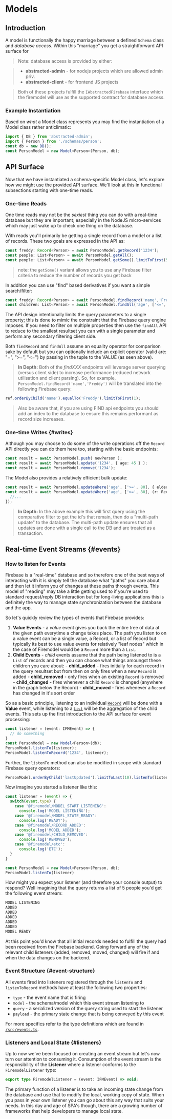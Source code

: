 # Models

## Introduction

A model is functionally the happy marriage between a defined `Schema` class and _database access_. Within this "marriage" you get a straightforward API surface for 

> Note: database access is provided by either:

>  - **abstracted-admin** - for nodejs projects which are allowed admin priv.
>  - **abstracted-client** - for frontend JS projects

> Both of these projects fulfill the `IAbstractedFirebase` interface which the firemodel will use as the supported contract for database access.

### Example Instantiation

Based on _what_ a Model class represents you may find the instantiation of a Model class rather anticlimatic:

```ts
import { DB } from 'abstracted-admin';
import { Person } from './schemas/person';
const db = new DB();
const PersonModel = new Model<Person>(Person, db);
```

## API Surface

Now that we have instantiated a schema-specific Model class, let's explore how we might use the provided API surface. We'll look at this in functional subsections starting with one-time reads.

### One-time Reads
One time reads may not be the _sexiest_ thing you can do with a real-time database but they are important; especially in the NodeJS micro-services which may just wake up to check one thing on the database.

With reads you'll primarily be getting a single record from a model or a list of records. These two goals are expressed in the API as:

```ts
const freddy: Record<Person> = await PersonModel.getRecord('1234');
const people: List<Person> = await PersonModel.getAll();
const people: List<Person> = await PersonModel.getSome().limitToFirst(5).execute();
```

> note: the `getSome()` variant allows you to use any Firebase filter criteria to reduce the number of records you get back

In addition you can use "find" based derivatives if you want a simple search/filter:

```ts
const freddy: Record<Person> = await PersonModel.findRecord('name','Freddy');
const children: List<Person> = await PersonModel.findAll('age', ['<=', 18]);
```

The API design intentionally limits the query parameters to a single property; this is done to mimic the constraint that the Firebase query engine imposes. If you need to filter on multiple properties then use the `findAll` API to reduce to the smallest resultset you can with a single parameter and perform any secondary filtering client side.

Both `findRecord` and `findAll` assume an equality operator for comparison sake by default but you can optionally include an explicit operator (valid are: "=", ">=", "<=") by passing in the tuple to the VALUE (as seen above).

> **In Depth:**
    Both of the _findXXX_ endpoints will leverage server querying (versus client side) to increase performance (reduced network utilisation and client parsing). So, for example, `PersonModel.findRecord('name','Freddy')` will be translated into the following Firebase query:

  ```ts
  ref.orderByChild('name').equalTo('Freddy').limitToFirst(1);
  ```
  
> Also be aware that, if you are using FIND api endpoints you should add an index to the database to ensure this remains performant as record size increases.

### One-time Writes {#writes}

Although you may choose to do some of the write operations off the `Record` API directly you can do them here too, starting with the basic endpoints:

```ts
const result = await PersonModel.push( newPerson );
const result = await PersonModel.update('1234', { age: 45 } );
const result = await PersonModel.remove('1234');
```

The Model also provides a relatively efficient bulk update:

```ts
const result = await PersonModel.updateWhere('age', ['>=', 80], { elderly: true });
const result = await PersonModel.updateWhere('age', ['>=', 80], (r: Record) => {
  //...
});
```

> **In Depth:**
    In the above example this will first query using the comparative filter to get the id's that remain, then do a "multi-path update" to the database. The multi-path update ensures that all updates are done with a single call to the DB and are treated as a transaction.

## Real-time Event Streams {#events}

### How to listen for Events 
Firebase is a "real-time" database and so therefore one of the best ways of interacting with it is simply tell the database what "paths" you care about and then let it inform you of changes at these paths through events. This model of "reading" may take a little getting used to if you're used to standard request/reply DB interaction but for long-living applications this is definitely the way to manage state synchronization between the database and the app.

So let's quickly review the types of events that Firebase provides:

  1. **Value Events** - a _value_ event gives you back the entire tree of data at the given path everytime a change takes place. The path you listen to on a value event can be a single value, a Record, or a list of Record but typically its best to use value events for relatively "leaf nodes" which in the case of Firemodel would be a `Record` more than a `List`.
  2. **Child Events** - _child_ events assume that the path being listened to is a `List` of records and then you can choose what things amoungst these children you care about:
    - **child_added** - fires initially for each record in the query resultset but from then on only fires when a new `Record` is added
    - **child_removed** - only fires when an existing `Record` is removed
    - **child_changed** - fires whenever a child `Record` is changed (anywhere in the graph below the Record)
    - **child_moved** - fires whenever a `Record` has changed in it's sort order

So as a basic principle, listening to an individual [`Record`](./record.md) will be done with a **Value** event, while listening to a [`List`](./list.md) will be the aggregation of the child events. This sets up the first introduction to the API surface for event processing:

```ts
const listener = (event: IFMEvent) => {
  // do something
}
const PersonModel = new Model<Person>(db);
PersonModel.listenTo(listener);
PersonModel.listenToRecord('1234', listener);
```
Further, the `listenTo` method can also be modified in scope with standard Firebase query operators:

```ts
PersonModel.orderByChild('lastUpdated').limitToLast(10).listenTo(listener);
```

Now imagine you started a listener like this:

```ts
const listener = (event) => {
  switch(event.type) {
    case '@firemodel/MODEL_START_LISTENING':
      console.log('MODEL LISTENING');
    case '@firemodel/MODEL_STATE_READY':
      console.log('READY');
    case '@firemodel/RECORD_ADDED': 
      console.log('MODEL ADDED');
    case '@firemodel/CHILD_REMOVED': 
      console.log('REMOVED');
    case '@firemodel/etc': 
      console.log('ETC');
  }
}

const PersonModel = new Model<Person>(Person, db);
PersonModel.listenTo(listener)
```

How might you expect your listener (and therefore your console output) to respond? Well imagining that the query returns a list of 5 people you'd get the following event stream:

```sh
MODEL LISTENING
ADDED
ADDED
ADDED
ADDED
ADDED
MODEL READY
```

At this point you'd know that all initial records needed to fulfill the query had been received from the Firebase backend. Going forward any of the relevant child listeners (added, removed, moved, changed) will fire if and when the data changes on the backend.

### Event Structure {#event-structure}

All events fired into listeners registered through the `listenTo` and `listenToRecord` methods have at least the following two properties:

- `type` - the event name that is firing
- `model` - the schema/model which this event stream listening to
- `query` - a serialized version of the query string used to start the listener
- `payload` - the primary state change that is being conveyed by this event

For more specifics refer to the type definitions which are found in [`/src/events.ts`](https://github.com/forest-fire/firemodel/blob/master/src/event.ts).

### Listeners and Local State {#listeners}
Up to now we've been focused on creating an event stream but let's now turn our attention to consuming it. Consumption of the event stream is the responsibility of the **Listener** where a listener conforms to the `FiremodelListener` type:

```ts
export type FiremodelListener = (event: IFMEvent) => void;
```

The primary function of a listener is to take an incoming state change from the database and use that to modify the local, working copy of state. When you pass in your own listener you can go about this any way that suits your needs. In this day and age of SPA's though, there are a growing number of frameworks that help developers to manage local state.

